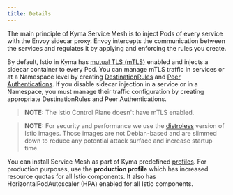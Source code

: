 ```yaml
---
title: Details
---
```


The main principle of Kyma Service Mesh is to inject Pods of every service with the Envoy sidecar proxy. Envoy intercepts the communication between the services and regulates it by applying and enforcing the rules you create.

By default, Istio in Kyma has [mutual TLS (mTLS)](https://istio.io/docs/concepts/security/#mutual-tls-authentication) enabled and injects a sidecar container to every Pod. You can manage mTLS traffic in services or at a Namespace level by creating [DestinationRules](https://istio.io/docs/reference/config/networking/destination-rule/) and [Peer Authentications](https://istio.io/docs/tasks/security/authentication/authn-policy/). If you disable sidecar injection in a service or in a Namespace, you must manage their traffic configuration by creating appropriate DestinationRules and Peer Authentications.

> **NOTE:** The Istio Control Plane doesn't have mTLS enabled.

> **NOTE:** For security and performance we use the [distroless](https://istio.io/docs/ops/configuration/security/harden-docker-images/) version of Istio images. Those images are not Debian-based and are slimmed down to reduce any potential attack surface and increase startup time.

You can install Service Mesh as part of Kyma predefined [profiles](../../../04-operation-guides/operations/02-install-kyma.md#choose-resource-consumption). For production purposes, use the **production profile** which has increased resource quotas for all Istio components. It also has HorizontalPodAutoscaler (HPA) enabled for all Istio components.
